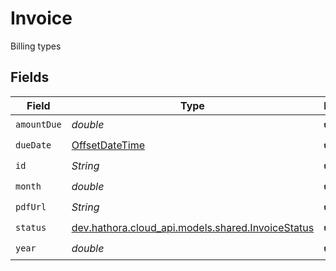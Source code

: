 # Invoice

Billing types


## Fields

| Field                                                                                     | Type                                                                                      | Required                                                                                  | Description                                                                               |
| ----------------------------------------------------------------------------------------- | ----------------------------------------------------------------------------------------- | ----------------------------------------------------------------------------------------- | ----------------------------------------------------------------------------------------- |
| `amountDue`                                                                               | *double*                                                                                  | :heavy_check_mark:                                                                        | N/A                                                                                       |
| `dueDate`                                                                                 | [OffsetDateTime](https://docs.oracle.com/javase/8/docs/api/java/time/OffsetDateTime.html) | :heavy_check_mark:                                                                        | N/A                                                                                       |
| `id`                                                                                      | *String*                                                                                  | :heavy_check_mark:                                                                        | N/A                                                                                       |
| `month`                                                                                   | *double*                                                                                  | :heavy_check_mark:                                                                        | N/A                                                                                       |
| `pdfUrl`                                                                                  | *String*                                                                                  | :heavy_check_mark:                                                                        | N/A                                                                                       |
| `status`                                                                                  | [dev.hathora.cloud_api.models.shared.InvoiceStatus](../../models/shared/InvoiceStatus.md) | :heavy_check_mark:                                                                        | N/A                                                                                       |
| `year`                                                                                    | *double*                                                                                  | :heavy_check_mark:                                                                        | N/A                                                                                       |